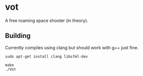 vot
===
A free roaming space shooter (in theory).

Building
--------

Currently compiles using clang but should work with g++ just fine.
```
sudo apt-get install clang libsfml-dev
```

```
make
./Vot
```
